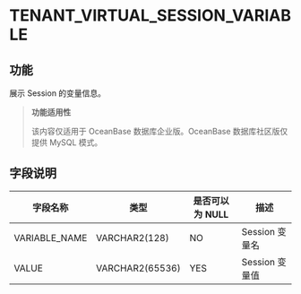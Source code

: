 TENANT_VIRTUAL_SESSION_VARIABLE
====================================================

功能
-----------

展示 Session 的变量信息。

> **功能适用性**
>
> 该内容仅适用于 OceanBase 数据库企业版。OceanBase 数据库社区版仅提供 MySQL 模式。

字段说明
-------------

|   **字段名称**    |     **类型**      | **是否可以为 NULL** |   **描述**    |
|---------------|-----------------|----------------|-------------|
| VARIABLE_NAME | VARCHAR2(128)   | NO             | Session 变量名 |
| VALUE         | VARCHAR2(65536) | YES            | Session 变量值 |

